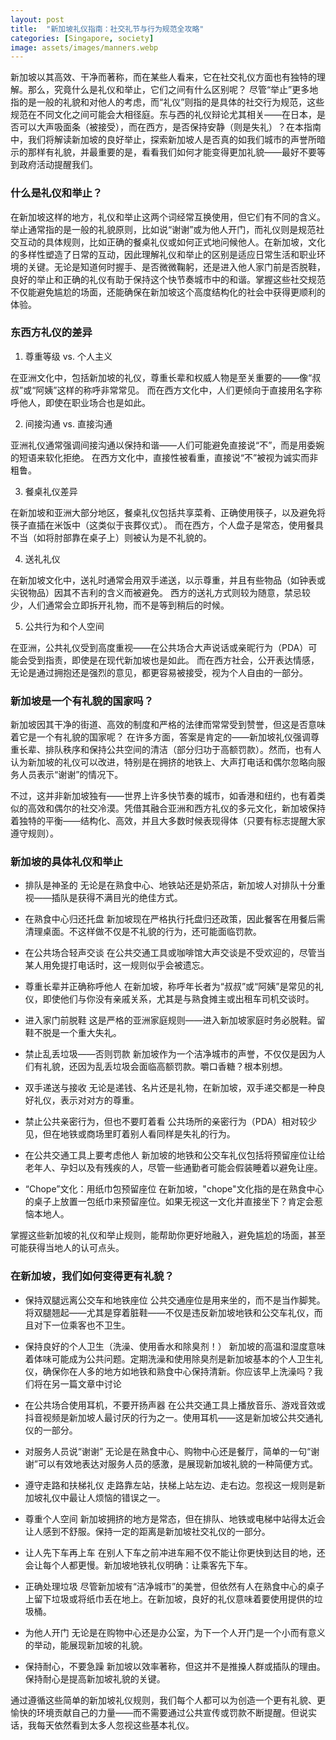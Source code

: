 ```yaml
---
layout: post
title:  "新加坡礼仪指南：社交礼节与行为规范全攻略"
categories: [Singapore, society]
image: assets/images/manners.webp
---
```


新加坡以其高效、干净而著称，而在某些人看来，它在社交礼仪方面也有独特的理解。那么，究竟什么是礼仪和举止，它们之间有什么区别呢？
尽管“举止”更多地指的是一般的礼貌和对他人的考虑，而“礼仪”则指的是具体的社交行为规范，这些规范在不同文化之间可能会大相径庭。东与西的礼仪辩论尤其相关——在日本，是否可以大声吸面条（被接受），而在西方，是否保持安静（则是失礼）？在本指南中，我们将解读新加坡的良好举止，探索新加坡人是否真的如我们城市的声誉所暗示的那样有礼貌，并最重要的是，看看我们如何才能变得更加礼貌——最好不要等到政府活动提醒我们。

### 什么是礼仪和举止？

在新加坡这样的地方，礼仪和举止这两个词经常互换使用，但它们有不同的含义。举止通常指的是一般的礼貌原则，比如说“谢谢”或为他人开门，而礼仪则是规范社交互动的具体规则，比如正确的餐桌礼仪或如何正式地问候他人。在新加坡，文化的多样性塑造了日常的互动，因此理解礼仪和举止的区别是适应日常生活和职业环境的关键。无论是知道何时握手、是否微微鞠躬，还是进入他人家门前是否脱鞋，良好的举止和正确的礼仪有助于保持这个快节奏城市中的和谐。掌握这些社交规范不仅能避免尴尬的场面，还能确保在新加坡这个高度结构化的社会中获得更顺利的体验。

### 东西方礼仪的差异

1. 尊重等级 vs. 个人主义

在亚洲文化中，包括新加坡的礼仪，尊重长辈和权威人物是至关重要的——像“叔叔”或“阿姨”这样的称呼非常常见。
而在西方文化中，人们更倾向于直接用名字称呼他人，即使在职业场合也是如此。

2. 间接沟通 vs. 直接沟通

亚洲礼仪通常强调间接沟通以保持和谐——人们可能避免直接说“不”，而是用委婉的短语来软化拒绝。
在西方文化中，直接性被看重，直接说“不”被视为诚实而非粗鲁。

3. 餐桌礼仪差异

在新加坡和亚洲大部分地区，餐桌礼仪包括共享菜肴、正确使用筷子，以及避免将筷子直插在米饭中（这类似于丧葬仪式）。
而在西方，个人盘子是常态，使用餐具不当（如将肘部靠在桌子上）则被认为是不礼貌的。

4. 送礼礼仪

在新加坡文化中，送礼时通常会用双手递送，以示尊重，并且有些物品（如钟表或尖锐物品）因其不吉利的含义而被避免。
西方的送礼方式则较为随意，禁忌较少，人们通常会立即拆开礼物，而不是等到稍后的时候。

5. 公共行为和个人空间

在亚洲，公共礼仪受到高度重视——在公共场合大声说话或亲昵行为（PDA）可能会受到指责，即使是在现代新加坡也是如此。
而在西方社会，公开表达情感，无论是通过拥抱还是强烈的意见，都更容易被接受，视为个人自由的一部分。

### 新加坡是一个有礼貌的国家吗？

新加坡因其干净的街道、高效的制度和严格的法律而常常受到赞誉，但这是否意味着它是一个有礼貌的国家呢？
在许多方面，答案是肯定的——新加坡礼仪强调尊重长辈、排队秩序和保持公共空间的清洁（部分归功于高额罚款）。然而，也有人认为新加坡的礼仪可以改进，特别是在拥挤的地铁上、大声打电话和偶尔忽略向服务人员表示“谢谢”的情况下。

不过，这并非新加坡独有——世界上许多快节奏的城市，如香港和纽约，也有着类似的高效和偶尔的社交冷漠。凭借其融合亚洲和西方礼仪的多元文化，新加坡保持着独特的平衡——结构化、高效，并且大多数时候表现得体（只要有标志提醒大家遵守规则）。

### 新加坡的具体礼仪和举止

+ 排队是神圣的
无论是在熟食中心、地铁站还是奶茶店，新加坡人对排队十分重视——插队是获得不满目光的绝佳方式。

+ 在熟食中心归还托盘
新加坡现在严格执行托盘归还政策，因此餐客在用餐后需清理桌面。不这样做不仅是不礼貌的行为，还可能面临罚款。

+ 在公共场合轻声交谈
在公共交通工具或咖啡馆大声交谈是不受欢迎的，尽管当某人用免提打电话时，这一规则似乎会被遗忘。

+ 尊重长辈并正确称呼他人
在新加坡，称呼年长者为“叔叔”或“阿姨”是常见的礼仪，即使他们与你没有亲戚关系，尤其是与熟食摊主或出租车司机交谈时。

+ 进入家门前脱鞋
这是严格的亚洲家庭规则——进入新加坡家庭时务必脱鞋。留鞋不脱是一个重大失礼。

+ 禁止乱丢垃圾——否则罚款
新加坡作为一个洁净城市的声誉，不仅仅是因为人们有礼貌，还因为乱丢垃圾会面临高额罚款。嚼口香糖？根本别想。

+ 双手递送与接收
无论是递钱、名片还是礼物，在新加坡，双手递交都是一种良好礼仪，表示对对方的尊重。

+ 禁止公共亲密行为，但也不要盯着看
公共场所的亲密行为（PDA）相对较少见，但在地铁或商场里盯着别人看同样是失礼的行为。

+ 在公共交通工具上要考虑他人
新加坡的地铁和公交车礼仪包括将预留座位让给老年人、孕妇以及有残疾的人，尽管一些通勤者可能会假装睡着以避免让座。

+ “Chope”文化：用纸巾包预留座位
在新加坡，"chope"文化指的是在熟食中心的桌子上放置一包纸巾来预留座位。如果无视这一文化并直接坐下？肯定会惹恼本地人。

掌握这些新加坡的礼仪和举止规则，能帮助你更好地融入，避免尴尬的场面，甚至可能获得当地人的认可点头。

### 在新加坡，我们如何变得更有礼貌？

+ 保持双腿远离公交车和地铁座位
公共交通座位是用来坐的，而不是当作脚凳。将双腿翘起——尤其是穿着脏鞋——不仅是违反新加坡地铁和公交车礼仪，而且对下一位乘客也不卫生。

+ 保持良好的个人卫生（洗澡、使用香水和除臭剂！）
新加坡的高温和湿度意味着体味可能成为公共问题。定期洗澡和使用除臭剂是新加坡基本的个人卫生礼仪，确保你在人多的地方如地铁和熟食中心保持清新。你应该早上洗澡吗？我们将在另一篇文章中讨论

+ 在公共场合使用耳机，不要开扬声器
在公共交通工具上播放音乐、游戏音效或抖音视频是新加坡人最讨厌的行为之一。使用耳机——这是新加坡公共交通礼仪的一部分。

+ 对服务人员说“谢谢”
无论是在熟食中心、购物中心还是餐厅，简单的一句“谢谢”可以有效地表达对服务人员的感激，是展现新加坡礼貌的一种简便方式。

+ 遵守走路和扶梯礼仪
走路靠左站，扶梯上站左边、走右边。忽视这一规则是新加坡礼仪中最让人烦恼的错误之一。

+ 尊重个人空间
新加坡拥挤的地方是常态，但在排队、地铁或电梯中站得太近会让人感到不舒服。保持一定的距离是新加坡社交礼仪的一部分。

+ 让人先下车再上车
在别人下车之前冲进车厢不仅不能让你更快到达目的地，还会让每个人都更慢。新加坡地铁礼仪明确：让乘客先下车。

+ 正确处理垃圾
尽管新加坡有“洁净城市”的美誉，但依然有人在熟食中心的桌子上留下垃圾或将纸巾丢在地上。在新加坡，良好的礼仪意味着要使用提供的垃圾桶。

+ 为他人开门
无论是在购物中心还是办公室，为下一个人开门是一个小而有意义的举动，能展现新加坡的礼貌。

+ 保持耐心，不要急躁
新加坡以效率著称，但这并不是推搡人群或插队的理由。保持耐心是提高新加坡礼貌的关键。

通过遵循这些简单的新加坡礼仪规则，我们每个人都可以为创造一个更有礼貌、更愉快的环境贡献自己的力量——而不需要通过公共宣传或罚款不断提醒。但说实话，我每天依然看到太多人忽视这些基本礼仪。

